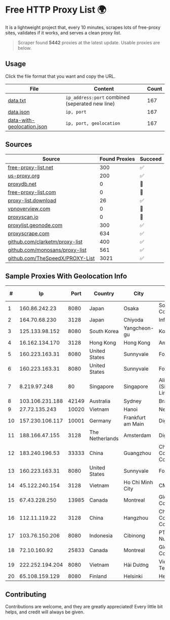 
# Free HTTP Proxy List 🌍

It is a lightweight project that, every 10 minutes, scrapes lots of free-proxy sites, validates if it works, and serves a clean proxy list.


> Scraper found **5442** proxies at the latest update. Usable proxies are below.

## Usage

Click the file format that you want and copy the URL.


|File|Content|Count|
|----|-------|-----|
|[data.txt](https://raw.githubusercontent.com/themiralay/Proxy-List-World/master/data.txt)|`ip_address:port` combined (seperated new line)|167|
|[data.json](https://raw.githubusercontent.com/themiralay/Proxy-List-World/master/data.json)|`ip, port`|167|
|[data-with-geolocation.json](https://raw.githubusercontent.com/themiralay/Proxy-List-World/master/data-with-geolocation.json)|`ip, port, geolocation`|167|

## Sources

|Source|Found Proxies|Succeed|
|------|-------------|-------|
|[free-proxy-list.net](https://free-proxy-list.net)|300|✅|
|[us-proxy.org](https://www.us-proxy.org)|200|✅|
|[proxydb.net](http://proxydb.net)|0|🚫|
|[free-proxy-list.com](https://free-proxy-list.com/?page=&port=&type%5B%5D=http&type%5B%5D=https&up_time=0&search=Search)|0|🚫|
|[proxy-list.download](https://www.proxy-list.download/HTTP)|26|✅|
|[vpnoverview.com](https://vpnoverview.com/privacy/anonymous-browsing/free-proxy-servers)|0|🚫|
|[proxyscan.io](https://www.proxyscan.io)|0|🚫|
|[proxylist.geonode.com](https://proxylist.geonode.com/api/proxy-list?limit=300&page=1&sort_by=lastChecked&sort_type=desc&protocols=http,https)|300|✅|
|[proxyscrape.com](https://api.proxyscrape.com/v2/?request=displayproxies&protocol=http&timeout=10000&country=all&ssl=all&anonymity=all)|634|✅|
|[github.com/clarketm/proxy-list](https://raw.githubusercontent.com/clarketm/proxy-list/master/proxy-list-raw.txt)|400|✅|
|[github.com/monosans/proxy-list](https://raw.githubusercontent.com/monosans/proxy-list/main/proxies/http.txt)|561|✅|
|[github.com/TheSpeedX/PROXY-List](https://raw.githubusercontent.com/TheSpeedX/PROXY-List/master/http.txt)|3021|✅|


## Sample Proxies With Geolocation Info

|#|Ip|Port|Country|City|Internet Service Provider|
|-|--|----|-------|----|-------------------------|
|1|160.86.242.23|8080|Japan|Osaka|Sony Network Communications Inc|
|2|164.70.68.230|3128|Japan|Chiyoda|InfoSphere|
|3|125.133.98.152|8080|South Korea|Yangcheon-gu|Korea Telecom|
|4|16.162.134.170|3128|Hong Kong|Hong Kong|Amazon.com|
|5|160.223.163.31|8080|United States|Sunnyvale|Fortinet Inc.|
|6|160.223.163.31|8080|United States|Sunnyvale|Fortinet Inc.|
|7|8.219.97.248|80|Singapore|Singapore|Alibaba Cloud (Singapore) Private Limited|
|8|103.106.231.188|42149|Australia|Sydney|BrainStorm Network|
|9|27.72.135.243|10020|Vietnam|Hanoi|Newass2011xDSLHN|
|10|157.230.106.117|10001|Germany|Frankfurt am Main|DigitalOcean, LLC|
|11|188.166.47.155|3128|The Netherlands|Amsterdam|DigitalOcean, LLC|
|12|183.240.196.53|33333|China|Guangzhou|China Mobile Communications Corporation|
|13|160.223.163.31|8080|United States|Sunnyvale|Fortinet Inc.|
|14|45.122.240.154|3128|Vietnam|Ho Chi Minh City|CMCTELECOM|
|15|67.43.228.250|13985|Canada|Montreal|GloboTech Communications|
|16|112.11.119.22|3128|China|Hangzhou|China Mobile Communications Corporation|
|17|103.76.150.206|8080|Indonesia|Cibinong|PT. Java Digital Nusantara|
|18|72.10.160.92|25833|Canada|Montreal|GloboTech Communications|
|19|222.252.194.204|8080|Vietnam|Hải Dương|VietNam Post and Telecom Corporation|
|20|65.108.159.129|8080|Finland|Helsinki|Hetzner Online GmbH|



## Contributing

Contributions are welcome, and they are greatly appreciated! Every
little bit helps, and credit will always be given.

